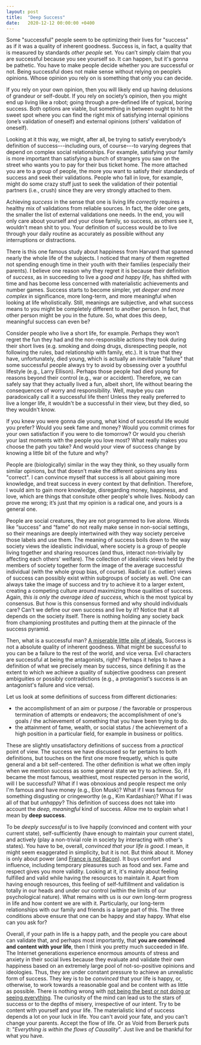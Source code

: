 ```yaml
---
layout: post
title:  "Deep Success"
date:   2020-12-12 00:00:00 +0400
---
```


Some "successful" people seem to be optimizing their lives for "success" as if it was a quality of inherent goodness.
Success is, in fact, a quality that is measured by standards *other people* set.
You can’t simply claim that you are successful because you see yourself so.
It can happen, but it's gonna be pathetic.
You have to make people decide whether you are successful or not.
Being successful does not make sense without relying on people’s opinions.
Whose opinion you rely on is something that only you can decide.

If you rely on your own opinion, then you will likely end up having delusions of grandeur or self-doubt.
If you rely on society’s opinion, then you might end up living like a robot; going through a pre-defined life of typical, boring success.
Both options are viable, but something in between ought to hit the sweet spot where you can find the right mix of satisfying internal opinions (one’s validation of oneself) and external opinions (others’ validation of oneself).

Looking at it this way, we might, after all, be trying to satisfy everybody’s definition of success---including ours, of course---to varying degrees that depend on complex social relationships.
For example, satisfying your family is more important than satisfying a bunch of strangers you saw on the street who wants you to pay for their bus ticket home.
The more attached you are to a group of people, the more you want to satisfy their standards of success and seek their validations.
People who fall in love, for example, might do some crazy stuff just to seek the validation of their potential partners (i.e., crush) since they are very strongly attached to them.

Achieving *success* in the sense that one is living life *correctly* requires a healthy mix of validations from reliable sources.
In fact, the older one gets, the smaller the list of external validations one needs.
In the end, you will only care about yourself and your close family, so success, as others see it, wouldn’t mean shit to you.
Your definition of success would be to live through your daily routine as accurately as possible without any interruptions or distractions.

There is this one famous study about happiness from Harvard that spanned nearly the whole life of the subjects.
I noticed that many of them regretted not spending enough time in their youth with their families (especially their parents).
I believe one reason why they regret it is because their definition of *success*, as in succeeding to live a *good and happy life*, has shifted with time and has become less concerned with materialistic achievements and number games.
Success starts to become simpler, yet *deeper and more complex* in significance, more long-term, and more meaningful when looking at life wholistically.
Still, meanings are subjective, and what success means to you might be completely different to another person.
In fact, that other person might be you in the future.
So, what does this deep, meaningful success can even be?

Consider people who live a short life, for example.
Perhaps they won’t regret the fun they had and the non-responsible actions they took during their short lives (e.g. smoking and doing drugs, disrespecting people, not following the rules, bad relationship with family, etc.).
It is true that they have, unfortunately, died young, which is actually an inevitable "failure" that some successful people always try to avoid by obsessing over a youthful lifestyle (e.g., Larry Ellison).
Perhaps those people had died young for reasons beyond their control (e.g., war or accident).
Therefore, we can safely say that they actually lived a fun, albeit short, life without bearing the consequences of worry and responsibility.
Well, maybe you can paradoxically call it a successful life then!
Unless they really preferred to live a longer life, it wouldn't be a successful in their view, but they died, so they wouldn't know.

If you knew you were gonna die young, what kind of successful life would you prefer?
Would you seek fame and money?
Would you commit crimes for your own satisfaction if you were to die tomorrow?
Or would you cherish your last moments with the people you love most?
What really makes you choose the path you take?
And would your view of success change by knowing a little bit of the future and why?

People are (biologically) similar in the way they think, so they usually form similar opinions, but that doesn’t make the different opinions any less "correct".
I can convince myself that success is all about gaining more knowledge, and treat success in every context by that definition.
Therefore, I would aim to gain more knowledge, disregarding money, happiness, and love, which are things that consitute other people's whole lives.
Nobody can prove me wrong; it’s just that my opinion is a radical one, and yours is a general one.

People are social creatures, they are not programmed to live alone.
Words like “success” and “fame” do not really make sense in non-social settings, so their meanings are deeply intertwined with they way society perceive those labels and use them.
The meaning of success boils down to the way society views the idealistic individual, where society is a group of people living together and sharing resources (and thus, interact non-trivially by affecting each others' welfare).
The collection of idealistic views held by the members of society together form the image of the average successful individual (with the whole group bias, of course).
Radical (i.e. outlier) views of success can possibly exist within subgroups of society as well.
One can always take the image of success and try to achieve it to a larger extent, creating a competing culture around maximizing those qualities of success.
Again, *this is only the average idea of success*, which is the most typical by consensus.
But how is this consensus formed and why should individuals care?
Can't we define our own success and live by it?
Notice that it all depends on the society itself.
There is nothing holding any society back from championing prostitutes and putting them at the pinnacle of the success pyramid.

Then, what is a successful man? [A miserable little pile of ideals.](https://legendsoflocalization.com/lets-investigate-a-miserable-pile-of-secrets/)
Success is not a absolute quality of inherent goodness.
What might be successful to you can be a failure to the rest of the world, and vice versa.
Evil characters are successful at being the antagonists, right?
Perhaps it helps to have a definition of what we precisely mean by success, since defining it as the extent to which we achieve a quality of subjective goodness can present ambiguities or possibly contradictions (e.g., a protagonist's success is an antagonist's failure and vice versa).

Let us look at some definitions of success from different dictionaries:
- the accomplishment of an aim or purpose / the favorable or prosperous termination of attempts or endeavors; the accomplishment of one's goals / the achievement of something that you have been trying to do.
- the attainment of fame, wealth, or social status / the achievement of a high position in a particular field, for example in business or politics.

These are slightly unsatisfactory definitions of success from a *practical* point of view.
The success we have discussed so far pertains to both definitions, but touches on the first one more frequetly, which is quite general and a bit self-centered.
The other definition is what we often imply when we mention success as some general state we try to achieve.
So, if I became the most famous, wealthiest, most respected person in the world, will I be successful?
What if I was obnoxious and people respect me only I'm famous and have money (e.g., Elon Musk)?
What if I was famous for something disgusting or cringeworthy (e.g., Kim Kardashian)?
What if I was all of that but *unhappy*?
This definition of success does not take into account the *deep, meaningful* kind of success.
Allow me to explain what I mean by **deep success**.

To be *deeply successful* is to live happily (convinced and content with your current state), self-sufficiently (have enough to maintain your current state), and actively (play a non-trivial role in society by interacting with other's states).
You have to be, overall, *convinced that your life is good*.
I mean, it might seem exaggerated in simplicity, but it is not.
But think about it.
Money is only about power (and [France is not Bacon](https://thehabit.co/knowledge-is-power-france-is-bacon/)).
It buys comfort and influence, including temporary pleasures such as food and sex.
Fame and respect gives you more validity.
Looking at it, it's mainly about feeling fulfilled and valid while having the resources to maintain it.
Apart from having enough resources, this feeling of self-fulfillment and validation is totally in our heads and under our control (within the limits of our psychological nature).
What remains with us is our own long-term progress in life and how content we are with it.
Particularly, our long-term relationships with our family and friends is a large part of this.
The three conditions above ensure that one can be happy and stay happy.
What else can you ask for?

Overall, if your path in life is a happy path, and the people you care about can validate that, and perhaps most importantly, that **you are convinced and content with your life**, then I think you pretty much succeeded in life.
The Internet generations experience enormous amounts of stress and anxiety in their social lives because they evaluate and validate their own happiness based on an extremely large pool of not-so-positive opinions and ideologies.
Thus, they are under constant pressure to achieve an unrealistic form of success.
They key is to be *convinced* that your life is happy, or, otherwise, to work towards a reasonable goal and be content with as little as possible.
There is nothing wrong with [not being the best or not doing or seeing everything](https://en.wikipedia.org/wiki/Fear_of_missing_out).
The curiosity of the mind can lead us to the stars of success or to the depths of misery, irrespective of our intent.
Try to be content with yourself and your life.
The materialistic kind of success depends a lot on your luck in life.
You can't avoid your fate, and you can't change your parents. Accept the flow of life.
Or as Void from Berserk puts it: "*Everything is within the flows of Causality*".
Just live and be thankful for what you have.
